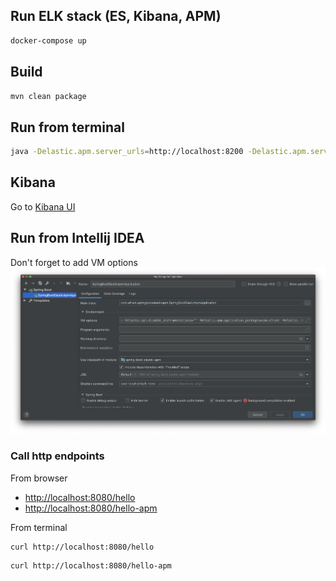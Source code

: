 ## Run ELK stack (ES, Kibana, APM)
```bash
docker-compose up
```

## Build 
```bash
mvn clean package
```

## Run from terminal 
```bash
java -Delastic.apm.server_urls=http://localhost:8200 -Delastic.apm.service_name=spring-boot-elastic-apm -Delastic.apm.disable_instrumentations="" -Delastic.apm.application_packages=com.afrunt -Delastic.apm.environment=local  -javaagent:elastic-apm-agent.jar -jar ./target/spring-boot-elastic-apm-1.0.jar
```

## Kibana
Go to [Kibana UI](http://localhost:5601)

## Run from Intellij IDEA
Don't forget to add VM options
![IDEA Run Configuration](./static/idea-run-configuratio.png)

### Call http endpoints
From browser
* [http://localhost:8080/hello](http://localhost:8080/hello)
* [http://localhost:8080/hello-apm](http://localhost:8080/hello-apm)

From terminal
```bash
curl http://localhost:8080/hello
```

```bash
curl http://localhost:8080/hello-apm
```